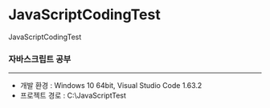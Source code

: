 # JavaScriptCodingTest
JavaScriptCodingTest
### 자바스크립트 공부
* * *
* 개발 환경 : Windows 10 64bit, Visual Studio Code 1.63.2
* 프로젝트 경로 : C:\JavaScriptTest
